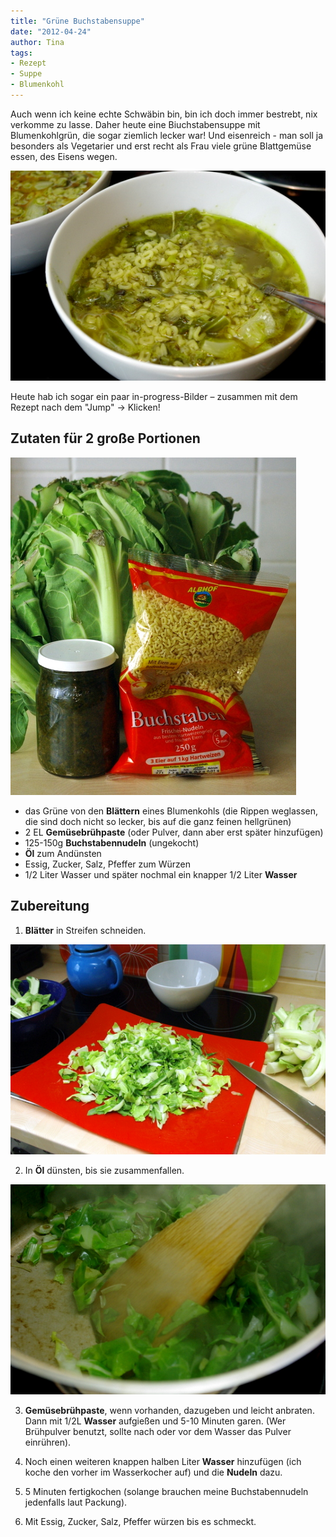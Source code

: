 ```yaml
---
title: "Grüne Buchstabensuppe"
date: "2012-04-24" 
author: Tina
tags:
- Rezept
- Suppe
- Blumenkohl
---
```


Auch wenn ich keine echte Schwäbin bin, bin ich doch immer bestrebt, nix verkomme zu lasse. Daher heute eine Biuchstabensuppe mit Blumenkohlgrün, die sogar ziemlich lecker war! Und eisenreich - man soll ja besonders als Vegetarier und erst recht als Frau viele grüne Blattgemüse essen, des Eisens wegen.

![Buchstabensuppe mit Blumenkohlgrün](images/imgp8849.jpg)

Heute hab ich sogar ein paar in-progress-Bilder – zusammen mit dem Rezept nach dem "Jump" -> Klicken!

## Zutaten für 2 große Portionen

![IMGP8842](images/imgp8842.jpg)

- das Grüne von den **Blättern** eines Blumenkohls (die Rippen weglassen, die sind doch nicht so lecker, bis auf die ganz feinen hellgrünen)
- 2 EL **Gemüsebrühpaste** (oder Pulver, dann aber erst später hinzufügen)
- 125-150g **Buchstabennudeln** (ungekocht)
- **Öl** zum Andünsten
- Essig, Zucker, Salz, Pfeffer zum Würzen
- 1/2 Liter Wasser und später nochmal ein knapper 1/2 Liter **Wasser**

## Zubereitung

1. **Blätter** in Streifen schneiden.

![IMGP8844](images/imgp8844.jpg)

2. In **Öl** dünsten, bis sie zusammenfallen.

![IMGP8847](images/imgp8847.jpg)

3. **Gemüsebrühpaste**, wenn vorhanden, dazugeben und leicht anbraten. Dann mit 1/2L **Wasser** aufgießen und 5-10 Minuten garen. (Wer Brühpulver benutzt, sollte nach oder vor dem Wasser das Pulver einrühren).

4. Noch einen weiteren knappen halben Liter **Wasser** hinzufügen (ich koche den vorher im Wasserkocher auf) und die **Nudeln** dazu.

5. 5 Minuten fertigkochen (solange brauchen meine Buchstabennudeln jedenfalls laut Packung).

6. Mit Essig, Zucker, Salz, Pfeffer würzen bis es schmeckt.
